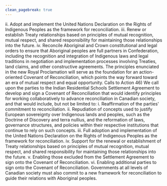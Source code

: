 ```yaml
---
clean_pagebreak: true
---
```


ii. Adopt and implement the United Nations Declaration on the Rights of Indigenous Peoples as the framework for reconciliation.
iii. Renew or establish Treaty relationships based on principles of mutual recognition, mutual respect, and shared responsibility for maintaining those relationships into the future.
iv. Reconcile Aboriginal and Crown constitutional and legal orders to ensure that Aboriginal peoples are full partners in Confederation, including the recognition and integration of Indigenous laws and legal traditions in negotiation and implementation processes involving Treaties, land claims, and other constructive agreements.
The principles enunciated in the new Royal Proclamation will serve as the foundation for an action-oriented Covenant of Reconciliation, which points the way forward toward an era of mutual respect and equal opportunity.
Calls to Action
46) We call upon the parties to the Indian Residential Schools Settlement Agreement to develop and sign a Covenant of Reconciliation that would identify principles for working collaboratively to advance reconciliation in Canadian society, and that would include, but not be limited to:
i. Reaffirmation of the parties' commitment to reconciliation.
ii. Repudiation of concepts used to justify European sovereignty over Indigenous lands and peoples, such as the Doctrine of Discovery and terra nullius, and the reformation of laws, governance structures, and policies within their respective institutions that continue to rely on such concepts.
iii. Full adoption and implementation of the United Nations Declaration on the Rights of Indigenous Peoples as the framework for reconciliation.
iv. Support for the renewal or establishment of Treaty relationships based on principles of mutual recognition, mutual respect, and shared responsibility for maintaining those relationships into the future.
v. Enabling those excluded from the Settlement Agreement to sign onto the Covenant of Reconciliation.
vi. Enabling additional parties to sign onto the Covenant of Reconciliation.
Governments at all levels of Canadian society must also commit to a new framework for reconciliation to guide their relations with Aboriginal peoples.
